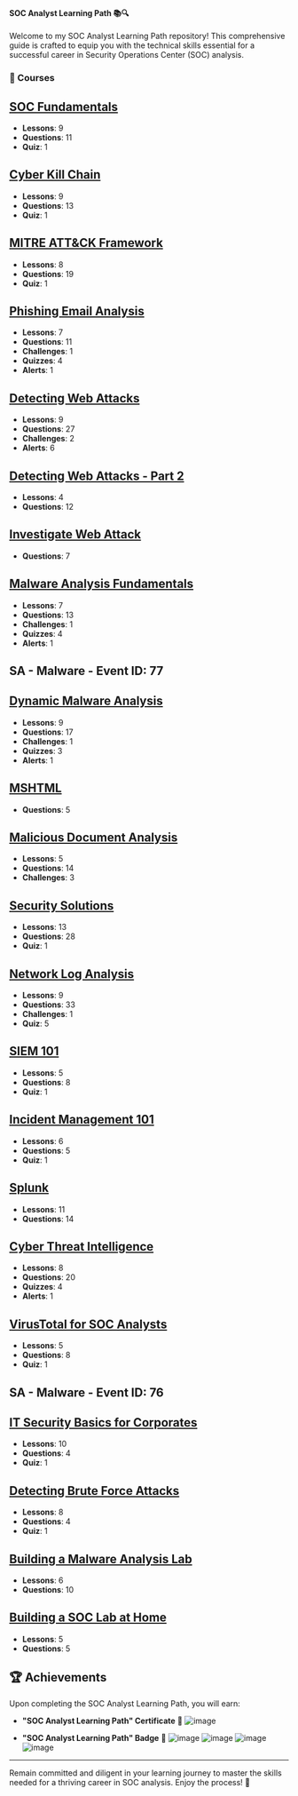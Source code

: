#### SOC Analyst Learning Path 📚🔍

Welcome to my SOC Analyst Learning Path repository! This comprehensive guide is crafted to equip you with the technical skills essential for a successful career in Security Operations Center (SOC) analysis.

### 📘 Courses
## [SOC Fundamentals](SOC_Fundamentals/README.md)
- **Lessons**: 9
- **Questions**: 11
- **Quiz**: 1
## [Cyber Kill Chain](Cyber_Kill_Chain/README.md)
- **Lessons**: 9
- **Questions**: 13
- **Quiz**: 1
## [MITRE ATT&CK Framework](MITRE_ATTCK_Framework/README.md)
- **Lessons**: 8
- **Questions**: 19
- **Quiz**: 1
## [Phishing Email Analysis](Phishing_Email_Analysis/README.md)
- **Lessons**: 7
- **Questions**: 11
- **Challenges**: 1
- **Quizzes**: 4
- **Alerts**: 1
## [Detecting Web Attacks](Detecting_Web_Attacks/README.md)
- **Lessons**: 9
- **Questions**: 27
- **Challenges**: 2
- **Alerts**: 6
## [Detecting Web Attacks - Part 2](Detecting_Web_Attacks_2/README.md)
- **Lessons**: 4
- **Questions**: 12
## [Investigate Web Attack](Investigate_Web_Attack/README.md)
- **Questions**: 7
## [Malware Analysis Fundamentals](Malware_Analysis_Fundamentals/README.md)
- **Lessons**: 7
- **Questions**: 13
- **Challenges**: 1
- **Quizzes**: 4
- **Alerts**: 1
## SA - Malware - Event ID: 77
## [Dynamic Malware Analysis](Dynamic_Malware_Analysis/README.md)
- **Lessons**: 9
- **Questions**: 17
- **Challenges**: 1
- **Quizzes**: 3
- **Alerts**: 1
## [MSHTML](MSHTML/README.md)
- **Questions**: 5
## [Malicious Document Analysis](Malicious_Document_Analysis/README.md)
- **Lessons**: 5
- **Questions**: 14
- **Challenges**: 3
## [Security Solutions](Security_Solutions/README.md)
- **Lessons**: 13
- **Questions**: 28
- **Quiz**: 1
## [Network Log Analysis](Network_Log_Analysis/README.md)
- **Lessons**: 9
- **Questions**: 33
- **Challenges**: 1
- **Quiz**: 5
## [SIEM 101](SIEM_101/README.md)
- **Lessons**: 5
- **Questions**: 8
- **Quiz**: 1
## [Incident Management 101](Incident_Management_101/README.md)
- **Lessons**: 6
- **Questions**: 5
- **Quiz**: 1
## [Splunk](Splunk/README.md)
- **Lessons**: 11
- **Questions**: 14
## [Cyber Threat Intelligence](Cyber_Threat_Intelligence/README.md)
- **Lessons**: 8
- **Questions**: 20
- **Quizzes**: 4
- **Alerts**: 1
## [VirusTotal for SOC Analysts](VirusTotal_for_SOC_Analysts/README.md)
- **Lessons**: 5
- **Questions**: 8
- **Quiz**: 1
## SA - Malware - Event ID: 76
## [IT Security Basics for Corporates](IT_Security_Basics_for_Corporates/README.md)
- **Lessons**: 10
- **Questions**: 4
- **Quiz**: 1
## [Detecting Brute Force Attacks](Detecting_Brute_Force_Attacks/README.md)
- **Lessons**: 8
- **Questions**: 4
- **Quiz**: 1
## [Building a Malware Analysis Lab](Building_a_Malware_Analysis_Lab/README.md)
- **Lessons**: 6
- **Questions**: 10
## [Building a SOC Lab at Home](Building_a_SOC_Lab_at_Home/README.md)
- **Lessons**: 5
- **Questions**: 5

## 🏆 Achievements
Upon completing the SOC Analyst Learning Path, you will earn:
- **"SOC Analyst Learning Path" Certificate** 📜
![image](https://github.com/Viictor21/SOC-learning-path/assets/167897632/5777de4f-8f32-4300-98da-d274787db34f)

- **"SOC Analyst Learning Path" Badge** 🏅
![image](https://github.com/Viictor21/SOC-learning-path/assets/167897632/b18c2270-2364-49a2-a420-5c611c71aa78)
![image](https://github.com/Viictor21/SOC-learning-path/assets/167897632/c18f641c-8b74-4574-b97f-675f7354974a)
![image](https://github.com/Viictor21/SOC-learning-path/assets/167897632/cd0f0d82-2e71-4027-a89a-fb5aaec609f9)
![image](https://github.com/Viictor21/SOC-learning-path/assets/167897632/3326d8a1-693b-4c82-ae5c-ecb34c8b5f09)





---

Remain committed and diligent in your learning journey to master the skills needed for a thriving career in SOC analysis. Enjoy the process! 🚀
